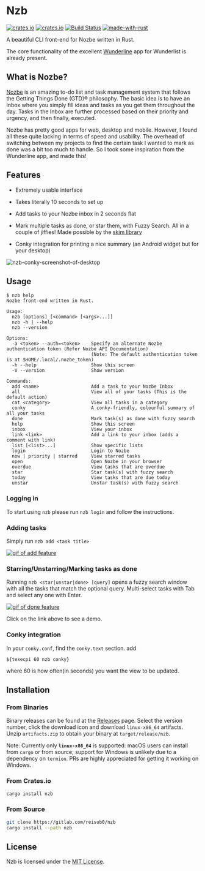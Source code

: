 # Nzb

[![crates.io](https://img.shields.io/crates/v/nzb.svg?style=flat)](https://crates.io/crates/nzb) [![crates.io](https://img.shields.io/crates/d/nzb.svg?style=flat)](https://crates.io/crates/nzb) [![Build Status](https://gitlab.com/reisub0/nzb/badges/master/build.svg)](https://gitlab.com/reisub0/nzb/badges/master/build.svg?style=flat) [![made-with-rust](https://img.shields.io/badge/made%20with%20♥-rust-dea584.svg)](https://www.rust-lang.org/)



A beautiful CLI front-end for Nozbe written in Rust.

The core functionality of the excellent [Wunderline](https://github.com/wayneashleyberry/wunderline) app for Wunderlist is already present.

## What is Nozbe?

[Nozbe](https://nozbe.com/) is an amazing to-do list and task management system that follows the Getting Things Done (GTD)® philosophy. The basic idea is to have an Inbox where you simply fill ideas and tasks as you get them throughout the day. Tasks in the Inbox are further processed based on their priority and urgency, and then finally, executed.

Nozbe has pretty good apps for web, desktop and mobile. However, I found all these quite lacking in terms of speed and usability. The overhead of switching between my projects to find the certain task I wanted to mark as done was a bit too much to handle. So I took some inspiration from the Wunderline app, and made this!


## Features

- Extremely usable interface

- Takes literally 10 seconds to set up

- Add tasks to your Nozbe inbox in 2 seconds flat

- Mark multiple tasks as done, or star them, with Fuzzy Search. All in a couple of jiffies! Made possible by the [skim library](https://github.com/lotabout/skim)

- Conky integration for printing a nice summary (an Android widget but for your desktop)



![nzb-conky-screenshot-of-desktop](https://user-images.githubusercontent.com/25099244/54476743-e2a60900-4826-11e9-8085-19a6d6e35d23.png)


## Usage

```
$ nzb help
Nozbe front-end written in Rust.

Usage:
  nzb [options] [<command> [<args>...]]
  nzb -h | --help
  nzb --version

Options:
  -a <token> --auth=<token>    Specify an alternate Nozbe authentication token (Refer Nozbe API Documentation)
                               (Note: The default authentication token is at $HOME/.local/.nozbe_token)
  -h --help                    Show this screen
  -V --version                 Show version

Commands:
  add <name>                   Add a task to your Nozbe Inbox
  all                          View all of your tasks (This is the default action)
  cat <category>               View all tasks in a category
  conky                        A conky-friendly, colourful summary of all your tasks
  done                         Mark task(s) as done with fuzzy search
  help                         Show this screen
  inbox                        View your inbox
  link <link>                  Add a link to your inbox (adds a comment with link)
  list [<list>...]             Show specific lists
  login                        Login to Nozbe
  now | priority | starred     View starred tasks
  open                         Open Nozbe in your browser
  overdue                      View tasks that are overdue
  star                         Star task(s) with fuzzy search
  today                        View tasks that are due today
  unstar                       Unstar task(s) with fuzzy search
```

### Logging in

To start using `nzb` please run `nzb login` and follow the instructions.

### Adding tasks

Simply run `nzb add <task title>`

[![gif of add feature](https://user-images.githubusercontent.com/25099244/54518414-33824280-498a-11e9-8df3-54775d6a6b93.gif)](https://asciinema.org/a/234104)

### Starring/Unstarring/Marking tasks as done

Running `nzb <star|unstar|done> [query]` opens a fuzzy search window with all the tasks that match the optional query. Multi-select tasks with Tab and select any one with Enter.

[![gif of done feature](https://user-images.githubusercontent.com/25099244/54518412-32e9ac00-498a-11e9-8032-987c89cbfcd2.gif)](https://asciinema.org/a/234102)

Click on the link above to see a demo.

### Conky integration

In your `conky.conf`, find the `conky.text` section. add
```
${texecpi 60 nzb conky}
```
where 60 is how often(in seconds) you want the view to be updated.


## Installation

### From Binaries

Binary releases can be found at the [Releases](https://gitlab.com/reisub0/nzb/tags) page.  Select the version number, click the download icon and download `linux-x86_64` artifacts. Unzip `artifacts.zip` to obtain your binary at `target/release/nzb`. 

Note: Currently only **`linux-x86_64`** is supported: macOS users can install from `cargo` or from source; support for Windows is unlikely due to a dependency on `termion`. PRs are highly appreciated for getting it working on Windows.

### From Crates.io

```bash
cargo install nzb
```

### From Source

```bash
git clone https://gitlab.com/reisub0/nzb
cargo install --path nzb
```


## License

Nzb is licensed under the [MIT License](https://choosealicense.com/licenses/mit/).
